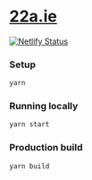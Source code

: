 # [22a.ie](https://22a.ie)

[![Netlify Status](https://api.netlify.com/api/v1/badges/12cd69d8-cc9c-45b6-b20c-2b6ba09a0bbc/deploy-status)](https://app.netlify.com/sites/22a/deploys)

### Setup
```bash
yarn
```

### Running locally
```bash
yarn start
```

### Production build
```bash
yarn build
```
